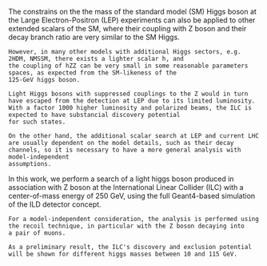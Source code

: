 
The constrains on the the mass of the standard model (SM) Higgs boson at the Large Electron-Positron (LEP) experiments can also be applied to other extended scalars of the SM,
	where their coupling with Z boson and their decay branch ratio are very similar to the SM Higgs.

	However, in many other models with additional Higgs sectors, e.g. 2HDM, NMSSM, there exists a lighter scalar h, and
	the coupling of hZZ can be very small in some reasonable parameters spaces, as expected from the SM-likeness of the
	125-GeV higgs boson.

	Light Higgs bosons with suppressed couplings to the Z would in turn have escaped from the detection at LEP due to its limited luminosity.
	With a factor 1000 higher luminosity and polarized beams, the ILC is expected to have substancial discovery potential
	for such states.

	On the other hand, the additional scalar search at LEP and current LHC are usually dependent on the model details, such as their decay channels, so it is necessary to have a more general analysis with model-independent
	assumptions.

In this work, we perform a search of a light higgs boson produced in association with Z boson at the International Linear Collider (ILC)
	with a center-of-mass energy of 250 GeV, using the full Geant4-based simulation of the ILD detector concept.

	For a model-independent consideration, the analysis is performed using the recoil technique, in particular with the Z boson decaying into
	a pair of muons.

	As a preliminary result, the ILC's discovery and exclusion potential will be shown for different higgs masses between 10 and 115 GeV.
